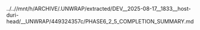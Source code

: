 ../..//mnt/h/ARCHIVE/.UNWRAP/extracted/DEV__2025-08-17__1833__host-duri-head/__UNWRAP/449324357c/PHASE6_2_5_COMPLETION_SUMMARY.md
